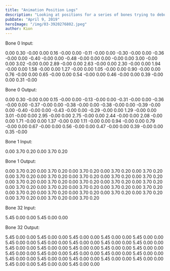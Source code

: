 ```yaml
---
title: "Animation Position Logs"
description: "Looking at positions for a series of bones trying to debug a blender plugin"
pubDate: "April 9, 2019"
heroImage: "/img/03-3920276802.jpeg"
author: Kion
---
```



Bone 0 Input:

0.00 0.30 -0.00
0.00 0.16 -0.00
0.00 -0.11 -0.00
0.00 -0.30 -0.00
0.00 -0.36 -0.00
0.00 -0.40 -0.00
0.00 -0.48 -0.00
0.00 0.00 -0.00
0.00 3.00 -0.00
0.00 3.02 -0.00
0.00 2.89 -0.00
0.00 2.63 -0.00
0.00 2.30 -0.00
0.00 1.94 -0.00
0.00 1.58 -0.00
0.00 1.27 -0.00
0.00 1.05 -0.00
0.00 0.90 -0.00
0.00 0.76 -0.00
0.00 0.65 -0.00
0.00 0.54 -0.00
0.00 0.46 -0.00
0.00 0.39 -0.00
0.00 0.31 -0.00

Bone 0 Output:

0.00 0.30 -0.00
0.00 0.15 -0.00
0.00 -0.13 -0.00
0.00 -0.31 -0.00
0.00 -0.36 -0.00
0.00 -0.37 -0.00
0.00 -0.38 -0.00
0.00 -0.38 -0.00
0.00 -0.39 -0.00
0.00 -0.40 -0.00
0.00 -0.43 -0.00
0.00 -0.29 -0.00
0.00 1.29 -0.00
0.00 3.01 -0.00
0.00 2.95 -0.00
0.00 2.75 -0.00
0.00 2.44 -0.00
0.00 2.08 -0.00
0.00 1.71 -0.00
0.00 1.37 -0.00
0.00 1.11 -0.00
0.00 0.94 -0.00
0.00 0.79 -0.00
0.00 0.67 -0.00
0.00 0.56 -0.00
0.00 0.47 -0.00
0.00 0.39 -0.00
0.00 0.35 -0.00

Bone 1 Input:

0.00 3.70 0.20
0.00 3.70 0.20

Bone 1 Output:

0.00 3.70 0.20
0.00 3.70 0.20
0.00 3.70 0.20
0.00 3.70 0.20
0.00 3.70 0.20
0.00 3.70 0.20
0.00 3.70 0.20
0.00 3.70 0.20
0.00 3.70 0.20
0.00 3.70 0.20
0.00 3.70 0.20
0.00 3.70 0.20
0.00 3.70 0.20
0.00 3.70 0.20
0.00 3.70 0.20
0.00 3.70 0.20
0.00 3.70 0.20
0.00 3.70 0.20
0.00 3.70 0.20
0.00 3.70 0.20
0.00 3.70 0.20
0.00 3.70 0.20
0.00 3.70 0.20
0.00 3.70 0.20
0.00 3.70 0.20
0.00 3.70 0.20
0.00 3.70 0.20
0.00 3.70 0.20

Bone 32 Input:

5.45 0.00 0.00
5.45 0.00 0.00

Bone 32 Output:

5.45 0.00 0.00
5.45 0.00 0.00
5.45 0.00 0.00
5.45 0.00 0.00
5.45 0.00 0.00
5.45 0.00 0.00
5.45 0.00 0.00
5.45 0.00 0.00
5.45 0.00 0.00
5.45 0.00 0.00
5.45 0.00 0.00
5.45 0.00 0.00
5.45 0.00 0.00
5.45 0.00 0.00
5.45 0.00 0.00
5.45 0.00 0.00
5.45 0.00 0.00
5.45 0.00 0.00
5.45 0.00 0.00
5.45 0.00 0.00
5.45 0.00 0.00
5.45 0.00 0.00
5.45 0.00 0.00
5.45 0.00 0.00
5.45 0.00 0.00
5.45 0.00 0.00
5.45 0.00 0.00
5.45 0.00 0.00